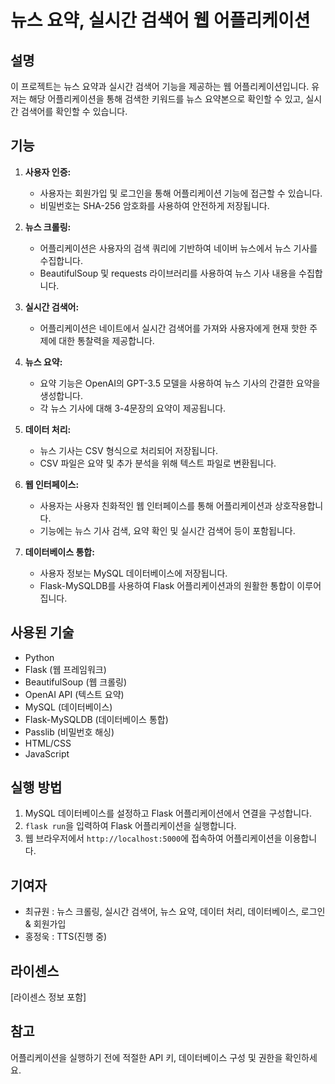 # 뉴스 요약, 실시간 검색어 웹 어플리케이션

## 설명
이 프로젝트는 뉴스 요약과 실시간 검색어 기능을 제공하는 웹 어플리케이션입니다. 유저는 해당 어플리케이션을 통해 검색한 키워드를 뉴스 요약본으로 확인할 수 있고, 실시간 검색어를 확인할 수 있습니다.

## 기능
1. **사용자 인증:**
   - 사용자는 회원가입 및 로그인을 통해 어플리케이션 기능에 접근할 수 있습니다.
   - 비밀번호는 SHA-256 암호화를 사용하여 안전하게 저장됩니다.

2. **뉴스 크롤링:**
   - 어플리케이션은 사용자의 검색 쿼리에 기반하여 네이버 뉴스에서 뉴스 기사를 수집합니다.
   - BeautifulSoup 및 requests 라이브러리를 사용하여 뉴스 기사 내용을 수집합니다.

3. **실시간 검색어:**
   - 어플리케이션은 네이트에서 실시간 검색어를 가져와 사용자에게 현재 핫한 주제에 대한 통찰력을 제공합니다.

4. **뉴스 요약:**
   - 요약 기능은 OpenAI의 GPT-3.5 모델을 사용하여 뉴스 기사의 간결한 요약을 생성합니다.
   - 각 뉴스 기사에 대해 3-4문장의 요약이 제공됩니다.

5. **데이터 처리:**
   - 뉴스 기사는 CSV 형식으로 처리되어 저장됩니다.
   - CSV 파일은 요약 및 추가 분석을 위해 텍스트 파일로 변환됩니다.

6. **웹 인터페이스:**
   - 사용자는 사용자 친화적인 웹 인터페이스를 통해 어플리케이션과 상호작용합니다.
   - 기능에는 뉴스 기사 검색, 요약 확인 및 실시간 검색어 등이 포함됩니다.

7. **데이터베이스 통합:**
   - 사용자 정보는 MySQL 데이터베이스에 저장됩니다.
   - Flask-MySQLDB를 사용하여 Flask 어플리케이션과의 원활한 통합이 이루어집니다.

## 사용된 기술
- Python
- Flask (웹 프레임워크)
- BeautifulSoup (웹 크롤링)
- OpenAI API (텍스트 요약)
- MySQL (데이터베이스)
- Flask-MySQLDB (데이터베이스 통합)
- Passlib (비밀번호 해싱)
- HTML/CSS
- JavaScript

## 실행 방법
1. MySQL 데이터베이스를 설정하고 Flask 어플리케이션에서 연결을 구성합니다.
2. `flask run`을 입력하여 Flask 어플리케이션을 실행합니다.
3. 웹 브라우저에서 `http://localhost:5000`에 접속하여 어플리케이션을 이용합니다.

## 기여자
- 최규원 : 뉴스 크롤링, 실시간 검색어, 뉴스 요약, 데이터 처리, 데이터베이스, 로그인 & 회원가입
- 홍정욱 : TTS(진행 중)

## 라이센스
[라이센스 정보 포함]

## 참고
어플리케이션을 실행하기 전에 적절한 API 키, 데이터베이스 구성 및 권한을 확인하세요.
